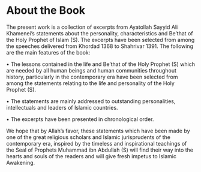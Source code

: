 About the Book
==============

The present work is a collection of excerpts from Ayatollah Sayyid Ali
Khamenei’s statements about the personality, characteristics and Be’that
of the Holy Prophet of Islam (S). The excerpts have been selected from
among the speeches delivered from Khordad 1368 to Shahrivar 1391. The
following are the main features of the book:

• The lessons contained in the life and Be’that of the Holy Prophet (S)
which are needed by all human beings and human communities throughout
history, particularly in the contemporary era have been selected from
among the statements relating to the life and personality of the Holy
Prophet (S).

• The statements are mainly addressed to outstanding personalities,
intellectuals and leaders of Islamic countries.

• The excerpts have been presented in chronological order.

We hope that by Allah’s favor, these statements which have been made by
one of the great religious scholars and Islamic jurisprudents of the
contemporary era, inspired by the timeless and inspirational teachings
of the Seal of Prophets Muhammad ibn Abdullah (S) will find their way
into the hearts and souls of the readers and will give fresh impetus to
Islamic Awakening.


